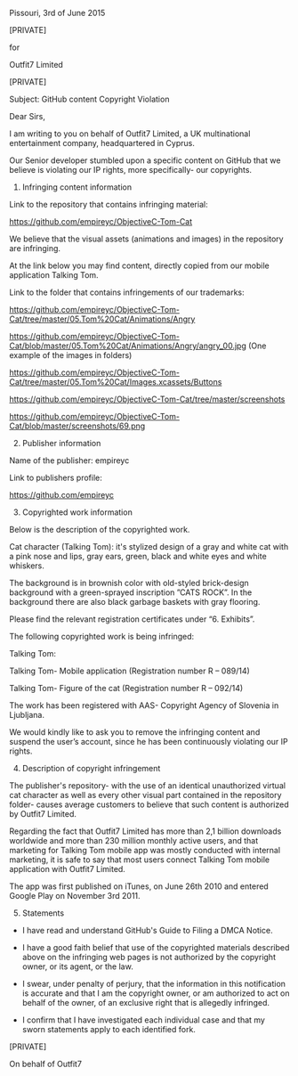 Pissouri, 3rd of June 2015

[PRIVATE]

for

Outfit7 Limited

[PRIVATE]

Subject: GitHub content Copyright Violation 

Dear Sirs,

I am writing to you on behalf of Outfit7 Limited, a UK multinational entertainment company, headquartered in Cyprus. 

Our Senior developer stumbled upon a specific content on GitHub that we believe is violating our IP rights, more specifically- our copyrights. 

1) Infringing content information

Link to the repository that contains infringing material: 

https://github.com/empireyc/ObjectiveC-Tom-Cat

We believe that the visual assets (animations and images) in the repository are infringing. 

At the link below you may find content, directly copied from our mobile application Talking Tom.

Link to the folder that contains infringements of our trademarks: 

https://github.com/empireyc/ObjectiveC-Tom-Cat/tree/master/05.Tom%20Cat/Animations/Angry

https://github.com/empireyc/ObjectiveC-Tom-Cat/blob/master/05.Tom%20Cat/Animations/Angry/angry_00.jpg (One example of the images in folders)

https://github.com/empireyc/ObjectiveC-Tom-Cat/tree/master/05.Tom%20Cat/Images.xcassets/Buttons

https://github.com/empireyc/ObjectiveC-Tom-Cat/tree/master/screenshots

https://github.com/empireyc/ObjectiveC-Tom-Cat/blob/master/screenshots/69.png



2) Publisher information

Name of the publisher: empireyc

Link to publishers profile: 

https://github.com/empireyc


3) Copyrighted work information

Below is the description of the copyrighted work.

Cat character (Talking Tom): it's stylized design of a gray and white cat with a pink nose and lips, gray ears, green, black and white eyes and white whiskers.

The background is in brownish color with old-styled brick-design background with a green-sprayed inscription ”CATS ROCK”. In the background there are also black garbage baskets with gray flooring.

Please find the relevant registration certificates under “6. Exhibits”.

The following copyrighted work is being infringed:

Talking Tom:

Talking Tom- Mobile application (Registration number R – 089/14)

Talking Tom- Figure of the cat (Registration number R – 092/14)

The work has been registered with AAS- Copyright Agency of Slovenia in Ljubljana. 

We would kindly like to ask you to remove the infringing content and suspend the user’s account, since he has been continuously violating our IP rights. 

4) Description of copyright infringement

The publisher's repository- with the use of an identical unauthorized virtual cat character as well as every other visual part contained in the repository folder- causes average customers to believe that such content is authorized by Outfit7 Limited.

Regarding the fact that Outfit7 Limited has more than 2,1 billion downloads worldwide and more than 230 million monthly active users, and that marketing for Talking Tom mobile app was mostly conducted with internal marketing, it is safe to say that most users connect Talking Tom mobile application with Outfit7 Limited. 

The app was first published on iTunes, on June 26th 2010 and entered Google Play on November 3rd 2011.

5) Statements

- I have read and understand GitHub's Guide to Filing a DMCA Notice.

- I have a good faith belief that use of the copyrighted materials described above on the infringing web pages is not authorized by the copyright owner, or its agent, or the law.

- I swear, under penalty of perjury, that the information in this notification is accurate and that I am the copyright owner, or am authorized to act on behalf of the owner, of an exclusive right that is allegedly infringed. 

- I confirm that I have investigated each individual case and that my sworn statements apply to each identified fork.


[PRIVATE]

On behalf of Outfit7
